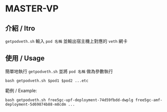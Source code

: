 # MASTER-VP
## 介紹 / Itro
`getpodveth.sh` 輸入 `pod 名稱` 並輸出宿主機上對應的 `veth` 網卡

## 使用 / Usage
簡單地執行 `getpodveth.sh` 並將 `pod 名稱` 做為參數執行
```
bash getpodveth.sh $pod1 $pod2 ...etc
```

範例 / Example:
```
bash getpodveth.sh free5gc-upf-deployment-74d59fbdd-dwplg free5gc-amf-deployment-5d69874b88-m8cdm ...
```
